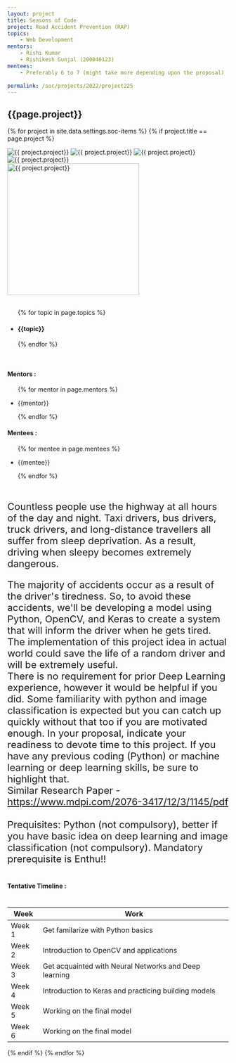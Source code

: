```yaml
---
layout: project
title: Seasons of Code
project: Road Accident Prevention (RAP)
topics:
    - Web Development
mentors:
    - Rishi Kumar 
    - Rishikesh Gunjal (200040123)   
mentees:
    - Preferably 6 to 7 (might take more depending upon the proposal) 
    
permalink: /soc/projects/2022/project225
---
```


<h2 class="display1 m-3 p-3 text-center project-title">{{page.project}}</h2>

{% for project in site.data.settings.soc-items %}
{% if project.title == page.project %}

<div class ="img-soc d-block"> 
    <img src="{{ site.baseurl }}/{{ project.image }}" alt="{{ project.project}}" class="image-1">
    <img src="{{ site.baseurl }}/{{ project.image }}" alt="{{ project.project}}" class="image-2">
    <img src="{{ site.baseurl }}/{{ project.image }}" alt="{{ project.project}}" class="image-3">
    <img src="{{ site.baseurl }}/{{ project.image }}" alt="{{ project.project}}" class="image-4">
</div>
<div class = "mobile-img-soc">
  <img src="{{ site.baseurl }}/{{ project.image }}"  width = "300" height="300" alt="{{ project.project}}" class="border rounded">
  </div>
<div >
    <br>
    <ul>
        {% for topic in page.topics %}
        <li><h4 class="text-primary text-center topics">{{topic}}</h4></li>
        {% endfor %}
    </ul>
    <br>
    <h4 class="display3  ">Mentors :</h4> 
    <ul>
        {% for mentor in page.mentors %}
        <li><p class="lead">{{mentor}}</p></li>
        {% endfor %}
    </ul>
    <h4 class="display3  ">Mentees :</h4> 
    <ul>
        {% for mentee in page.mentees %}
        <li><p class="lead">{{mentee}}</p></li>
        {% endfor %}
    </ul>
</div>
<div>
    <p class="display3 project-desc" style = "font-size:22px;" >
        <br>
            Countless people use the highway at all hours of the day and night. Taxi drivers, bus drivers, truck drivers, and long-distance travellers all suffer from sleep deprivation. As a result, driving when sleepy becomes extremely dangerous. 
            </p>
     <p class="display3" style = "font-size:22px;" >
             The majority of accidents occur as a result of the driver's tiredness. So, to avoid these accidents, we'll be developing a model using Python, OpenCV, and Keras to create a system that will inform the driver when he gets tired. The implementation of this project idea in actual world could save the life of a random driver and will be extremely useful. 
<br>
There is no requirement for prior Deep Learning experience, however it would be helpful if you did. Some familiarity with python and image classification is expected but you can catch up quickly without that too if you are motivated enough.  In your proposal, indicate your readiness to devote time to this project. If you have any previous coding (Python) or machine learning or deep learning skills, be sure to highlight that.
<br>
Similar Research Paper - 
<a href='https://www.mdpi.com/2076-3417/12/3/1145/pdf' target ='_blank'>https://www.mdpi.com/2076-3417/12/3/1145/pdf</a>
        <br>
        <br>
        Prequisites: Python (not compulsory), better if you have basic idea on deep learning and image classification (not compulsory). Mandatory prerequisite is Enthu!!
    </p>
</div>
<div class = "d-flex flex-wrap">
<div>
    <h4 class="display3" style="margin:40px 0px 40px 0px;">Tentative Timeline :</h4>
    <table class="table table-striped w-100">
    <thead>
        <tr>
        <th>Week</th>
        <th>Work</th>
        </tr>
    </thead>
    <tbody>
    <tr>
      <td  >Week 1</td>
      <td>Get familarize with Python basics
</td>
    </tr>
    <tr>
      <td>Week 2</td>
      <td>Introduction to OpenCV and applications
 </td>
    </tr>
    <tr>
      <td>Week 3</td>
      <td>Get acquainted with Neural Networks and Deep learning

</td>
    </tr>
    <tr>
      <td>Week 4</td>
      <td>Introduction to Keras and practicing building models
</td>
    </tr>
    <tr>
      <td>Week 5</td>
      <td>Working on the final model</td>
    </tr>
    <tr>
        <td>Week 6</td>
        <td>Working on the final model</td>
    </tr>
    </tbody>
    </table>
</div>
</div>
{% endif %}
{% endfor %}

